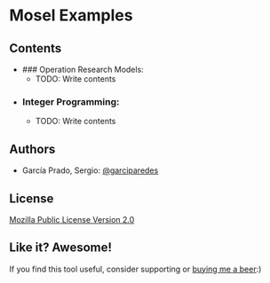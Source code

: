 # Mosel Examples

## Contents
  * ### Operation Research Models:
    * TODO: Write contents
  * ### Integer Programming:
    * TODO: Write contents
    

## Authors
  - García Prado, Sergio: [@garciparedes](http://garciparedes.me)

## License
[Mozilla Public License Version 2.0](LICENSE)

## Like it? Awesome!
If you find this tool useful, consider supporting or [buying me a beer](https://www.paypal.me/garciparedes/2):)
